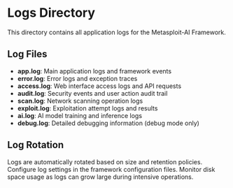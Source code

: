 # Logs Directory

This directory contains all application logs for the Metasploit-AI Framework.

## Log Files
- **app.log**: Main application logs and framework events
- **error.log**: Error logs and exception traces
- **access.log**: Web interface access logs and API requests
- **audit.log**: Security events and user action audit trail
- **scan.log**: Network scanning operation logs
- **exploit.log**: Exploitation attempt logs and results
- **ai.log**: AI model training and inference logs
- **debug.log**: Detailed debugging information (debug mode only)

## Log Rotation
Logs are automatically rotated based on size and retention policies.
Configure log settings in the framework configuration files.
Monitor disk space usage as logs can grow large during intensive operations.
